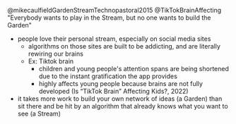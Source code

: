 @mikecaulfieldGardenStreamTechnopastoral2015
@TikTokBrainAffecting
"Everybody wants to play in the Stream, but no one wants to build the Garden"
- people love their personal stream, especially on social media sites
	- algorithms on those sites are built to be addicting, and are literally rewiring our brains
	- Ex: Tiktok brain
		- children and young people's attention spans are being shortened due to the instant gratification the app provides
		- highly affects young people because brains are not fully developed (Is “TikTok Brain” Affecting Kids?, 2022)
- it takes more work to build your own network of ideas (a Garden) than sit there and be hit by an algorithm that already knows what you want to see (a Stream)